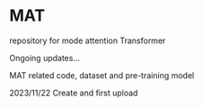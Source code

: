 # MAT
repository for mode attention Transformer

Ongoing updates...

MAT related code, dataset and pre-training model

2023/11/22
Create and first upload
